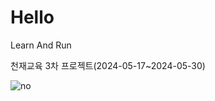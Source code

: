 # Hello

Learn And Run

천재교육 3차 프로젝트(2024-05-17~2024-05-30)

<img src="https://img.shields.io/badge/github-givme--star-red" alt="no">
